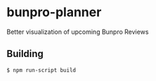 # bunpro-planner
Better visualization of upcoming Bunpro Reviews

## Building

    $ npm run-script build
